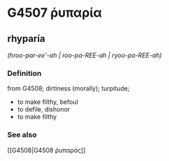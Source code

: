 # G4507 ῥυπαρία

## rhyparía

_(hroo-par-ee'-ah | roo-pa-REE-ah | ryoo-pa-REE-ah)_

### Definition

from G4508; dirtiness (morally); turpitude; 

- to make filthy, befoul
- to defile, dishonor
- to make filthy

### See also

[[G4508|G4508 ῥυπαρός]]
